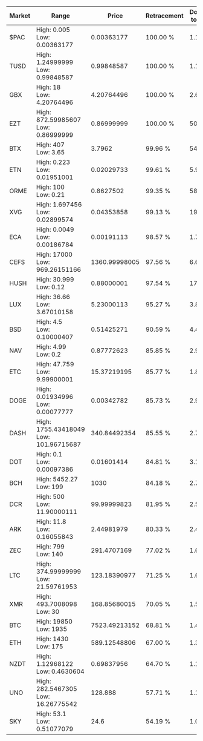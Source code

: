 | Market | Range | Price| Retracement | Doubles to 50% |
| --- | --- | --- | --- | --- |
| $PAC | High: 0.005<br />Low: 0.00363177 | 0.00363177 | 100.00 % | 1.19 |
| TUSD | High: 1.24999999<br />Low: 0.99848587 | 0.99848587 | 100.00 % | 1.13 |
| GBX | High: 18<br />Low: 4.20764496 | 4.20764496 | 100.00 % | 2.64 |
| EZT | High: 872.59985607<br />Low: 0.86999999 | 0.86999999 | 100.00 % | 501.99 |
| BTX | High: 407<br />Low: 3.65 | 3.7962 | 99.96 % | 54.09 |
| ETN | High: 0.223<br />Low: 0.01951001 | 0.02029733 | 99.61 % | 5.97 |
| ORME | High: 100<br />Low: 0.21 | 0.8627502 | 99.35 % | 58.08 |
| XVG | High: 1.697456<br />Low: 0.02899574 | 0.04353858 | 99.13 % | 19.83 |
| ECA | High: 0.0049<br />Low: 0.00186784 | 0.00191113 | 98.57 % | 1.77 |
| CEFS | High: 17000<br />Low: 969.26151166 | 1360.99998005 | 97.56 % | 6.60 |
| HUSH | High: 30.999<br />Low: 0.12 | 0.88000001 | 97.54 % | 17.68 |
| LUX | High: 36.66<br />Low: 3.67010158 | 5.23000113 | 95.27 % | 3.86 |
| BSD | High: 4.5<br />Low: 0.10000407 | 0.51425271 | 90.59 % | 4.47 |
| NAV | High: 4.99<br />Low: 0.2 | 0.87772623 | 85.85 % | 2.96 |
| ETC | High: 47.759<br />Low: 9.99900001 | 15.37219195 | 85.77 % | 1.88 |
| DOGE | High: 0.01934996<br />Low: 0.00077777 | 0.00342782 | 85.73 % | 2.94 |
| DASH | High: 1755.43418049<br />Low: 101.96715687 | 340.84492354 | 85.55 % | 2.72 |
| DOT | High: 0.1<br />Low: 0.00097386 | 0.01601414 | 84.81 % | 3.15 |
| BCH | High: 5452.27<br />Low: 199 | 1030 | 84.18 % | 2.74 |
| DCR | High: 500<br />Low: 11.90000111 | 99.99999823 | 81.95 % | 2.56 |
| ARK | High: 11.8<br />Low: 0.16055843 | 2.44981979 | 80.33 % | 2.44 |
| ZEC | High: 799<br />Low: 140 | 291.4707169 | 77.02 % | 1.61 |
| LTC | High: 374.99999999<br />Low: 21.59761953 | 123.18390977 | 71.25 % | 1.61 |
| XMR | High: 493.7008098<br />Low: 30 | 168.85680015 | 70.05 % | 1.55 |
| BTC | High: 19850<br />Low: 1935 | 7523.49213152 | 68.81 % | 1.45 |
| ETH | High: 1430<br />Low: 175 | 589.12548806 | 67.00 % | 1.36 |
| NZDT | High: 1.12968122<br />Low: 0.4630604 | 0.69837956 | 64.70 % | 1.14 |
| UNO | High: 282.5467305<br />Low: 16.26775542 | 128.888 | 57.71 % | 1.16 |
| SKY | High: 53.1<br />Low: 0.51077079 | 24.6 | 54.19 % | 1.09 |
